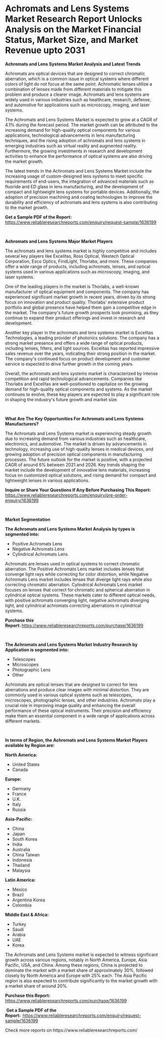 <p><h1>Achromats and Lens Systems Market Research Report Unlocks Analysis on the Market Financial Status, Market Size, and Market Revenue upto 2031</h1></p><p><strong>Achromats and Lens Systems Market Analysis and Latest Trends</strong></p>
<p><p>Achromats are optical devices that are designed to correct chromatic aberration, which is a common issue in optical systems where different colors of light do not focus at the same point. Achromatic lenses utilize a combination of lenses made from different materials to mitigate this problem and produce a clearer image. Achromats and lens systems are widely used in various industries such as healthcare, research, defense, and automotive for applications such as microscopy, imaging, and laser systems.</p><p>The Achromats and Lens Systems Market is expected to grow at a CAGR of 4.1% during the forecast period. The market growth can be attributed to the increasing demand for high-quality optical components for various applications, technological advancements in lens manufacturing techniques, and the rising adoption of achromats and lens systems in emerging industries such as virtual reality and augmented reality. Furthermore, the growing investments in research and development activities to enhance the performance of optical systems are also driving the market growth.</p><p>The latest trends in the Achromats and Lens Systems Market include the increasing usage of custom-designed lens systems to meet specific requirements of end-users, the integration of advanced materials such as fluoride and ED glass in lens manufacturing, and the development of compact and lightweight lens systems for portable devices. Additionally, the adoption of precision machining and coating technologies to improve the durability and efficiency of achromats and lens systems is also contributing to the market growth.</p></p>
<p><strong>Get a Sample PDF of the Report:&nbsp;</strong> <a href="https://www.reliableresearchreports.com/enquiry/request-sample/1636199">https://www.reliableresearchreports.com/enquiry/request-sample/1636199</a></p>
<p>&nbsp;</p>
<p><strong>Achromats and Lens Systems Major Market Players</strong></p>
<p><p>The achromats and lens systems market is highly competitive and includes several key players like Excelitas, Ross Optical, Westech Optical Corporation, Esco Optics, FindLight, Thorlabs, and more. These companies offer a wide range of products, including achromats, lenses, and optical systems used in various applications such as microscopy, imaging, and laser systems.</p><p>One of the leading players in the market is Thorlabs, a well-known manufacturer of optical equipment and components. The company has experienced significant market growth in recent years, driven by its strong focus on innovation and product quality. Thorlabs' extensive product portfolio and global presence have helped them gain a competitive edge in the market. The company's future growth prospects look promising, as they continue to expand their product offerings and invest in research and development.</p><p>Another key player in the achromats and lens systems market is Excelitas Technologies, a leading provider of photonics solutions. The company has a strong market presence and offers a wide range of optical products, including lenses, filters, and light sources. Excelitas has reported impressive sales revenue over the years, indicating their strong position in the market. The company's continued focus on product development and customer service is expected to drive further growth in the coming years.</p><p>Overall, the achromats and lens systems market is characterized by intense competition and rapid technological advancements. Companies like Thorlabs and Excelitas are well-positioned to capitalize on the growing demand for high-quality optical components and systems. As the market continues to evolve, these key players are expected to play a significant role in shaping the industry's future growth and market size.</p></p>
<p>&nbsp;</p>
<p><strong>What Are The Key Opportunities For Achromats and Lens Systems Manufacturers?</strong></p>
<p><p>The Achromats and Lens Systems market is experiencing steady growth due to increasing demand from various industries such as healthcare, electronics, and automotive. The market is driven by advancements in technology, increasing use of high-quality lenses in medical devices, and growing adoption of precision optical components in manufacturing processes. The future outlook for the market is positive, with a projected CAGR of around 6% between 2021 and 2026. Key trends shaping the market include the development of innovative lens materials, increasing focus on customized optical solutions, and rising demand for compact and lightweight lenses in various applications.</p></p>
<p><strong>Inquire or Share Your Questions If Any Before Purchasing This Report:</strong> <a href="https://www.reliableresearchreports.com/enquiry/pre-order-enquiry/1636199">https://www.reliableresearchreports.com/enquiry/pre-order-enquiry/1636199</a></p>
<p>&nbsp;</p>
<p><strong>Market Segmentation</strong></p>
<p><strong>The Achromats and Lens Systems Market Analysis by types is segmented into:</strong></p>
<p><ul><li>Positive Achromats Lens</li><li>Negative Achromats Lens</li><li>Cylindrical Achromats Lens</li></ul></p>
<p><p>Achromats are lenses used in optical systems to correct chromatic aberration. The Positive Achromats Lens market includes lenses that converge light rays while correcting for color distortion, while Negative Achromats Lens market includes lenses that diverge light rays while also correcting chromatic aberration. Cylindrical Achromats Lens market focuses on lenses that correct for chromatic and spherical aberration in cylindrical optical systems. These markets cater to different optical needs, with positive achromats converging light, negative achromats diverging light, and cylindrical achromats correcting aberrations in cylindrical systems.</p></p>
<p><strong>Purchase this Report:&nbsp;</strong><a href="https://www.reliableresearchreports.com/purchase/1636199">https://www.reliableresearchreports.com/purchase/1636199</a></p>
<p>&nbsp;</p>
<p><strong>The Achromats and Lens Systems Market Industry Research by Application is segmented into:</strong></p>
<p><ul><li>Telescopes</li><li>Microscopes</li><li>Photographic Lens</li><li>Other</li></ul></p>
<p><p>Achromats are optical lenses that are designed to correct for lens aberrations and produce clear images with minimal distortion. They are commonly used in various optical systems such as telescopes, microscopes, photographic lenses, and other industries. Achromats play a crucial role in improving image quality and enhancing the overall performance of these optical instruments. Their precision and efficiency make them an essential component in a wide range of applications across different markets.</p></p>
<p>&nbsp;</p>
<p><strong>In terms of Region, the Achromats and Lens Systems Market Players available by Region are:</strong></p>
<p>
    <p> <strong> North America: </strong>
        <ul>
            <li>United States</li>
            <li>Canada</li>
        </ul>
        </p> 
    <p> <strong> Europe: </strong>
        <ul>
            <li>Germany</li>
            <li>France</li>
            <li>U.K.</li>
            <li>Italy</li>
            <li>Russia</li>
        </ul>
        </p> 
    <p> <strong> Asia-Pacific: </strong>
        <ul>
            <li>China</li>
            <li>Japan</li>
            <li>South Korea</li>
            <li>India</li>
            <li>Australia</li>
            <li>China Taiwan</li>
            <li>Indonesia</li>
            <li>Thailand</li>
            <li>Malaysia</li>
        </ul>
        </p> 
    <p> <strong> Latin America: </strong>
        <ul>
            <li>Mexico</li>
            <li>Brazil</li>
            <li>Argentina Korea</li>
            <li>Colombia</li>
        </ul>
        </p> 
    <p> <strong> Middle East & Africa: </strong>
        <ul>
            <li>Turkey</li>
            <li>Saudi</li>
            <li>Arabia</li>
            <li>UAE</li>
            <li>Korea</li>
        </ul>
    </p>
    </p>
<p><p>The Achromats and Lens Systems market is expected to witness significant growth across various regions, notably in North America, Europe, Asia Pacific, USA, and China. Among these regions, China is projected to dominate the market with a market share of approximately 30%, followed closely by North America and Europe with 25% each. The Asia Pacific region is also expected to contribute significantly to the market growth with a market share of around 20%.</p></p>
<p><strong>Purchase this Report: </strong><a href="https://www.reliableresearchreports.com/purchase/1636199">https://www.reliableresearchreports.com/purchase/1636199</a></p>
<p>&nbsp;<strong>Get a Sample PDF of the Report:&nbsp;&nbsp;</strong><a href="https://www.reliableresearchreports.com/enquiry/request-sample/1636199">https://www.reliableresearchreports.com/enquiry/request-sample/1636199</a></p>
<p><strong></strong></p>
<p>Check more reports on https://www.reliableresearchreports.com/</p>